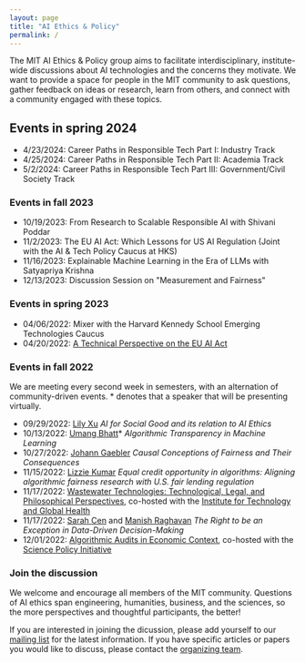 ```yaml
---
layout: page
title: "AI Ethics & Policy"
permalink: /
---
```


The MIT AI Ethics & Policy group aims to facilitate interdisciplinary, institute-wide discussions about AI technologies and the concerns they motivate. We want to provide a space for people in the MIT community to ask questions, gather feedback on ideas or research, learn from others, and connect with a community engaged with these topics.

## Events in spring 2024
* 4/23/2024: Career Paths in Responsible Tech Part I: Industry Track
* 4/25/2024: Career Paths in Responsible Tech Part II: Academia Track
* 5/2/2024: Career Paths in Responsible Tech Part III: Government/Civil Society Track 

### Events in fall 2023
* 10/19/2023: From Research to Scalable Responsible AI with Shivani Poddar
* 11/2/2023: The EU AI Act: Which Lessons for US AI Regulation (Joint with the AI & Tech Policy Caucus at HKS)
* 11/16/2023: Explainable Machine Learning in the Era of LLMs with Satyapriya Krishna
* 12/13/2023: Discussion Session on "Measurement and Fairness"

### Events in spring 2023
* 04/06/2022: Mixer with the Harvard Kennedy School Emerging Technologies Caucus
* 04/20/2022: [A Technical Perspective on the EU AI Act](https://mitaiethics.github.io/)

### Events in fall 2022

We are meeting every second week in semesters, with an alternation of community-driven events. * denotes that a speaker that will be presenting virtually.

* 09/29/2022: [Lily Xu](https://lily-x.github.io/) _AI for Social Good and its relation to AI Ethics_
* 10/13/2022: [Umang Bhatt](https://umangsbhatt.github.io/)* _Algorithmic Transparency in Machine Learning_
* 10/27/2022: [Johann Gaebler](https://www.jgaeb.com/) _Causal Conceptions of Fairness and Their Consequences_
* 11/15/2022: [Lizzie Kumar](https://www.iekumar.com) _Equal credit opportunity in algorithms: Aligning algorithmic fairness research with U.S. fair lending regulation_
* 11/17/2022: [Wastewater Technologies: Technological, Legal, and Philosophical Perspectives](https://www.itgh.org/post/event-wastewater-surveillance-technology-ethical-legal-and-social-perspectives), co-hosted with the [Institute for Technology and Global Health](https://www.itgh.org/)
* 11/17/2022: [Sarah Cen](https://shcen.github.io) and [Manish Raghavan](https://mraghavan.github.io/) _The Right to be an Exception in Data-Driven Decision-Making_
* 12/01/2022: [Algorithmic Audits in Economic Context](https://mitaiethics.github.io/algorithmic_audits/), co-hosted with the [Science Policy Initiative](https://mitspi.squarespace.com/)

### Join the discussion

We welcome and encourage all members of the MIT community. Questions of AI ethics span engineering, humanities, business, and the sciences, so the more perspectives and thoughtful participants, the better! 

If you are interested in joining the dicussion, please add yourself to our [mailing list](https://mailman.mit.edu/mailman/listinfo/ai-ethics) for the latest information. If you have specific articles or papers you would like to discuss, please contact the [organizing team](https://mitaiethics.github.io/organizers). 
